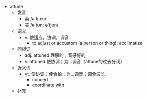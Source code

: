 - attune
  - 发音
    - 英 /ə'tju:n/
    - 美 /ə'tʊn; ə'tjʊn/
  - 词义
    - v. 使适应，协调，调音
      - to adjust or accustom (a person or thing); acclimatize 
  - 同根词
    - adj. attuned 理解的；音感好的
    - v. attuned 使协调；为…调音（attune的过去分词）
  - 近义词
    - vt. 使协调；使合拍；为…调音；调合波长
      - concert
      - coordinate with
  - 补充